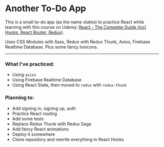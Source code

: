 # Another To-Do App

This is a small to-do app (as the name states) to practice React while learning with this course on Udemy: [React - The Complete Guide (incl Hooks, React Router, Redux)](https://www.udemy.com/course/react-the-complete-guide-incl-redux/).

Uses CSS Modules with Sass, Redux with Redux Thunk, Axios, Firebase Realtime Database. Plus some fancy Ionicons.

---

### What I've practiced:
* Using `axios` 
* Using Firebase Realtime Database
* Using React State, then moved to `redux` with `redux-thunk`

### Planning to:
* Add signing in, signing up, auth
* Practice React routing
* Add some tests
* Replace Redux Thunk with Redux Saga
* Add fancy React animations
* Deploy it somewhere
* Clone repository and rewrite everything in React Hooks
